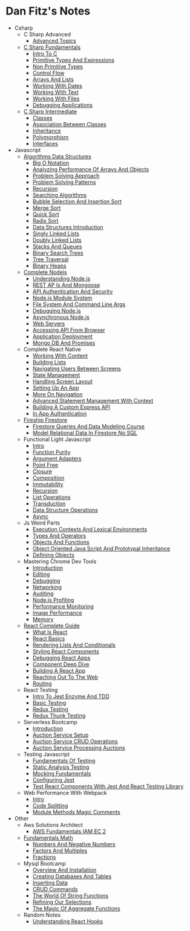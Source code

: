 # Dan Fitz's Notes

- Csharp
  - C Sharp Advanced
    * [Advanced Topics](csharp/cSharpAdvanced/a-advanced-topics.md)
  - [C Sharp Fundamentals](csharp/cSharpFundamentals/README.md)
    * [Intro To C](csharp/cSharpFundamentals/1-intro-to-c-sharp.md)
    * [Primitive Types And Expressions](csharp/cSharpFundamentals/2-primitive-types-and-expressions.md)
    * [Non Primitive Types](csharp/cSharpFundamentals/3-non-primitive-types.md)
    * [Control Flow](csharp/cSharpFundamentals/4-control-flow.md)
    * [Arrays And Lists](csharp/cSharpFundamentals/5-arrays-and-lists.md)
    * [Working With Dates](csharp/cSharpFundamentals/6-working-with-dates.md)
    * [Working With Text](csharp/cSharpFundamentals/7-working-with-text.md)
    * [Working With Files](csharp/cSharpFundamentals/8-working-with-files.md)
    * [Debugging Applications](csharp/cSharpFundamentals/9-debugging-applications.md)
  - [C Sharp Intermediate](csharp/cSharpIntermediate/README.md)
    * [Classes](csharp/cSharpIntermediate/1-classes.md)
    * [Association Between Classes](csharp/cSharpIntermediate/2-association-between-classes.md)
    * [Inheritance](csharp/cSharpIntermediate/3-inheritance.md)
    * [Polymorphism](csharp/cSharpIntermediate/4-polymorphism.md)
    * [Interfaces](csharp/cSharpIntermediate/5-interfaces.md)
- Javascript
  - [Algorithms Data Structures](javascript/algorithmsDataStructures/README.md)
    * [Big O Notation](javascript/algorithmsDataStructures/a-big-o-notation.md)
    * [Analyzing Performance Of Arrays And Objects](javascript/algorithmsDataStructures/b-analyzing-performance-of-arrays-and-objects.md)
    * [Problem Solving Approach](javascript/algorithmsDataStructures/c-problem-solving-approach.md)
    * [Problem Solving Patterns](javascript/algorithmsDataStructures/d-problem-solving-patterns.md)
    * [Recursion](javascript/algorithmsDataStructures/e-recursion.md)
    * [Searching Algorithms](javascript/algorithmsDataStructures/f-searching-algorithms.md)
    * [Bubble Selection And Insertion Sort](javascript/algorithmsDataStructures/g-bubble-selection-insertion-sort.md)
    * [Merge Sort](javascript/algorithmsDataStructures/h-merge-sort.md)
    * [Quick Sort](javascript/algorithmsDataStructures/i-quick-sort.md)
    * [Radix Sort](javascript/algorithmsDataStructures/j-radix-sort.md)
    * [Data Structures Introduction](javascript/algorithmsDataStructures/k-data-structures-introduction.md)
    * [Singly Linked Lists](javascript/algorithmsDataStructures/l-singly-linked-lists.md)
    * [Doubly Linked Lists](javascript/algorithmsDataStructures/m-doubly-linked-lists.md)
    * [Stacks And Queues](javascript/algorithmsDataStructures/n-stacks-and-queues.md)
    * [Binary Search Trees](javascript/algorithmsDataStructures/o-binary-search-trees.md)
    * [Tree Traversal](javascript/algorithmsDataStructures/p-tree-traversal.md)
    * [Binary Heaps](javascript/algorithmsDataStructures/q-binary-heaps.md)
  - [Complete Nodejs](javascript/completeNodejs/README.md)
    * [Understanding Node.js](javascript/completeNodejs/1-understanding-nodejs.md)
    * [REST AP Is And Mongoose](javascript/completeNodejs/10-rest-apis-and-mongoose.md)
    * [API Authentication And Security](javascript/completeNodejs/11-api-authentication-and-security.md)
    * [Node.js Module System](javascript/completeNodejs/2-nodejs-module-system.md)
    * [File System And Command Line Args](javascript/completeNodejs/3-file-system-and-command-line-args.md)
    * [Debugging Node.js](javascript/completeNodejs/4-debugging-nodejs.md)
    * [Asynchronous Node.js](javascript/completeNodejs/5-asynchronous-nodejs.md)
    * [Web Servers](javascript/completeNodejs/6-web-servers.md)
    * [Accessing API From Browser](javascript/completeNodejs/7-accessing-api-from-browser.md)
    * [Application Deployment](javascript/completeNodejs/8-application-deployment.md)
    * [Mongo DB And Promises](javascript/completeNodejs/9-mongodb-and-promises.md)
  - Complete React Native
    * [Working With Content](javascript/completeReactNative/a-working-with-content.md)
    * [Building Lists](javascript/completeReactNative/b-building-lists.md)
    * [Navigating Users Between Screens](javascript/completeReactNative/c-navigating-users-between-screens.md)
    * [State Management](javascript/completeReactNative/d-state-management.md)
    * [Handling Screen Layout](javascript/completeReactNative/e-handling-screen-layout.md)
    * [Setting Up An App](javascript/completeReactNative/f-setting-up-an-app.md)
    * [More On Navigation](javascript/completeReactNative/g-more-on-navigation.md)
    * [Advanced Statement Management With Context](javascript/completeReactNative/h-advanced-state-management-with-context.md)
    * [Building A Custom Express API](javascript/completeReactNative/i-building-a-custom-express-api.md)
    * [In App Authentication](javascript/completeReactNative/j-in-app-authentication.md)
  - [Fireship Firestore](javascript/fireshipFirestore/README.md)
    * [Firestore Queries And Data Modeling Course](javascript/fireshipFirestore/firestore-queries-and-data-modeling-course.md)
    * [Model Relational Data In Firestore No SQL](javascript/fireshipFirestore/relational-data-in-firestore.md)
  - Functional Light Javascript
    * [Intro](javascript/functionalLightJavascript/a-intro.md)
    * [Function Purity](javascript/functionalLightJavascript/b-function-purity.md)
    * [Argument Adapters](javascript/functionalLightJavascript/c-argument-adapters.md)
    * [Point Free](javascript/functionalLightJavascript/d-point-free.md)
    * [Closure](javascript/functionalLightJavascript/e-closure.md)
    * [Composition](javascript/functionalLightJavascript/f-composition.md)
    * [Immutability](javascript/functionalLightJavascript/g-immutability.md)
    * [Recursion](javascript/functionalLightJavascript/h-recursion.md)
    * [List Operations](javascript/functionalLightJavascript/i-list-operations.md)
    * [Transduction](javascript/functionalLightJavascript/j-transduction.md)
    * [Data Structure Operations](javascript/functionalLightJavascript/k-data-structure-operations.md)
    * [Async](javascript/functionalLightJavascript/l-async.md)
  - Js Weird Parts
    * [Execution Contexts And Lexical Environments](javascript/jsWeirdParts/1-execution-contexts-and-lexical-environments.md)
    * [Types And Operators](javascript/jsWeirdParts/2-types-and-operators.md)
    * [Objects And Functions](javascript/jsWeirdParts/3-objects-and-functions.md)
    * [Object Oriented Java Script And Prototypal Inheritance](javascript/jsWeirdParts/4-object-oriented-javascript-and-prototypal-inheritance.md)
    * [Defining Objects](javascript/jsWeirdParts/5-defining-objects.md)
  - Mastering Chrome Dev Tools
    * [Introduction](javascript/masteringChromeDevTools/a-introduction.md)
    * [Editing](javascript/masteringChromeDevTools/b-editing.md)
    * [Debugging](javascript/masteringChromeDevTools/c-debugging.md)
    * [Networking](javascript/masteringChromeDevTools/d-networking.md)
    * [Auditing](javascript/masteringChromeDevTools/e-auditing.md)
    * [Node.js Profiling](javascript/masteringChromeDevTools/f-nodejs-profiling.md)
    * [Performance Monitoring](javascript/masteringChromeDevTools/g-performance-monitoring.md)
    * [Image Performance](javascript/masteringChromeDevTools/h-image-performance.md)
    * [Memory](javascript/masteringChromeDevTools/j-memory.md)
  - [React Complete Guide](javascript/reactCompleteGuide/README.md)
    * [What Is React](javascript/reactCompleteGuide/1-what-is-react.md)
    * [React Basics](javascript/reactCompleteGuide/2-react-basics.md)
    * [Rendering Lists And Conditionals](javascript/reactCompleteGuide/3-rendering-lists-and-conditionals.md)
    * [Styling React Components](javascript/reactCompleteGuide/4-styling-react-components.md)
    * [Debugging React Apps](javascript/reactCompleteGuide/5-debugging-react-apps.md)
    * [Component Deep Dive](javascript/reactCompleteGuide/6-component-deep-dive.md)
    * [Building A React App](javascript/reactCompleteGuide/7-building-a-react-app.md)
    * [Reaching Out To The Web](javascript/reactCompleteGuide/8-reaching-out-to-the-web.md)
    * [Routing](javascript/reactCompleteGuide/9-routing.md)
  - React Testing
    * [Intro To Jest Enzyme And TDD](javascript/reactTesting/1-intro-to-jest-enzyme-tdd.md)
    * [Basic Testing](javascript/reactTesting/2-basic-testing.md)
    * [Redux Testing](javascript/reactTesting/3-redux-testing.md)
    * [Redux Thunk Testing](javascript/reactTesting/4-redux-thunk-testing.md)
  - Serverless Bootcamp
    * [Introduction](javascript/serverlessBootcamp/a-introduction.md)
    * [Auction Service Setup](javascript/serverlessBootcamp/b-auction-service-setup.md)
    * [Auction Service CRUD Operations](javascript/serverlessBootcamp/c-auction-service-crud-operations.md)
    * [Auction Service Processing Auctions](javascript/serverlessBootcamp/d-auction-service-processing-auctions.md)
  - Testing Javascript
    * [Fundamentals Of Testing](javascript/testingJavascript/1-fundamentals-of-testing.md)
    * [Static Analysis Testing](javascript/testingJavascript/2-static-analysis-testing.md)
    * [Mocking Fundamentals](javascript/testingJavascript/3-mocking-fundamentals.md)
    * [Configuring Jest](javascript/testingJavascript/4-configuring-jest.md)
    * [Test React Components With Jest And React Testing Library](javascript/testingJavascript/5-test-react-components-with-jest-and-react-testing-library.md)
  - Web Performance With Webpack
    * [Intro](javascript/webPerformanceWithWebpack/a-intro.md)
    * [Code Splitting](javascript/webPerformanceWithWebpack/b-code-splitting.md)
    * [Module Methods Magic Comments](javascript/webPerformanceWithWebpack/c-module-methods-and-magic-comments.md)
- Other
  - Aws Solutions Architect
    * [AWS Fundamentals IAM EC 2](other/awsSolutionsArchitect/1-aws-fundamentals-iam-ec2.md)
  - [Fundamentals Math](other/fundamentalsMath/README.md)
    * [Numbers And Negative Numbers](other/fundamentalsMath/1-numbers-and-negative-numbers.md)
    * [Factors And Multiples](other/fundamentalsMath/2-factors-and-multiples.md)
    * [Fractions](other/fundamentalsMath/3-fractions.md)
  - Mysql Bootcamp
    * [Overview And Installation](other/mysqlBootcamp/1-overview-and-installation.md)
    * [Creating Databases And Tables](other/mysqlBootcamp/2-creating-databases-and-tables.md)
    * [Inserting Data](other/mysqlBootcamp/3-inserting-data.md)
    * [CRUD Commands](other/mysqlBootcamp/4-crud-commands.md)
    * [The World Of String Functions](other/mysqlBootcamp/5-the-world-of-string-functions.md)
    * [Refining Our Selections](other/mysqlBootcamp/6-refining-our-selections.md)
    * [The Magic Of Aggregate Functions](other/mysqlBootcamp/7-the-magic-of-aggregate-functions.md)
  - Random Notes
    * [Understanding React Hooks](other/randomNotes/understanding-react-hooks.md)
